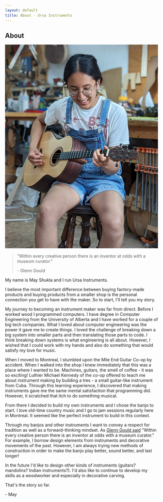```yaml
---
layout: default
title: About - Ursa Instruments
---
```


## About

<img src="resources/may_tres.jpg" id="mayphoto" alt="May playing the tres that she built.">

<blockquote>
<p>"Within every creative person there is an inventor at odds with a museum curator."</p>
<p>- Glenn Gould</p>
</blockquote>

My name is May Shukla and I run Ursa Instruments.

I believe the most important difference between buying factory-made products and buying products from a smaller shop is the personal connection you get to have with the maker.
So to start, I'll tell you my story.

My journey to becoming an instrument maker was far from direct.
Before I worked wood I programmed computers.
I have degree in Computer Engineering from the University of Alberta and I have worked for a couple of big tech companies.
What I loved about computer engineering was the power it gave me to create things.
I loved the challenge of breaking down a big system into smaller parts and then translating those parts to code.
I think breaking down systems is what engineering is all about.
However, I wished that I could work with my hands and also do something that would satisfy my love for music.

When I moved to Montreal, I stumbled upon the Mile End Guitar Co-op by accident.
When I walked into the shop I knew immediately that this was a place where I wanted to be.
Machines, guitars, the smell of coffee - it was so exciting!
Luthier Michael Kennedy of the co-op offered to teach me about instrument making by building a tres - a small guitar-like instrument from Cuba.
Through this learning experience, I discovered that making instruments gave me the same mental satisfaction that programming did.
However, it scratched that itch to do something musical.

From there I decided to build my own instruments and I chose the banjo to start.
I love old-time country music and I go to jam sessions regularly here in Montreal.
It seemed like the perfect instrument to build in this context.

Through my banjos and other instruments I want to convey a respect for tradition as well as a forward-thinking mindset.
As <a href="https://youtu.be/RPDBcdDGrnE?si=o_c5s1As816jdXFs&t=281" target="_blank">Glenn Gould said</a> "Within every creative person there is an inventor at odds with a museum curator."
For example, I borrow design elements from instruments and decorative movements of the past.
However, I am always trying new methods of construction in order to make the banjo play better, sound better, and last longer!

In the future I'd like to design other kinds of instruments (guitars? mandolins? Indian instruments?).
I'd also like to continue to develop my skills as a woodworker and especially in decorative carving.

That's the story so far.

\- May